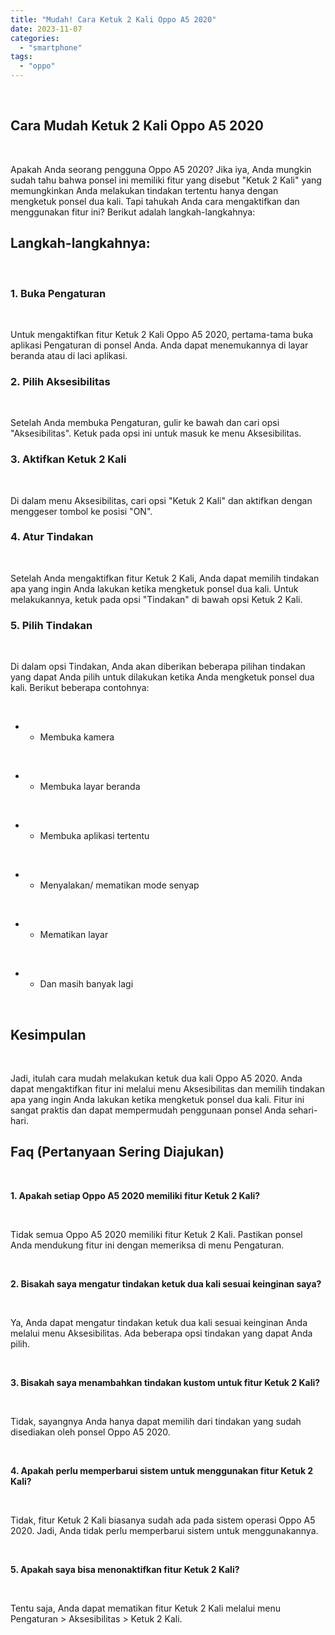 ```yaml
---
title: "Mudah! Cara Ketuk 2 Kali Oppo A5 2020"
date: 2023-11-07
categories: 
  - "smartphone"
tags: 
  - "oppo"
---
```


 

## Cara Mudah Ketuk 2 Kali Oppo A5 2020

 

Apakah Anda seorang pengguna Oppo A5 2020? Jika iya, Anda mungkin sudah tahu bahwa ponsel ini memiliki fitur yang disebut "Ketuk 2 Kali" yang memungkinkan Anda melakukan tindakan tertentu hanya dengan mengketuk ponsel dua kali. Tapi tahukah Anda cara mengaktifkan dan menggunakan fitur ini? Berikut adalah langkah-langkahnya:

## Langkah-langkahnya:

 

### 1\. Buka Pengaturan

 

Untuk mengaktifkan fitur Ketuk 2 Kali Oppo A5 2020, pertama-tama buka aplikasi Pengaturan di ponsel Anda. Anda dapat menemukannya di layar beranda atau di laci aplikasi.

### 2\. Pilih Aksesibilitas

 

Setelah Anda membuka Pengaturan, gulir ke bawah dan cari opsi "Aksesibilitas". Ketuk pada opsi ini untuk masuk ke menu Aksesibilitas.

### 3\. Aktifkan Ketuk 2 Kali

 

Di dalam menu Aksesibilitas, cari opsi "Ketuk 2 Kali" dan aktifkan dengan menggeser tombol ke posisi "ON".

### 4\. Atur Tindakan

 

Setelah Anda mengaktifkan fitur Ketuk 2 Kali, Anda dapat memilih tindakan apa yang ingin Anda lakukan ketika mengketuk ponsel dua kali. Untuk melakukannya, ketuk pada opsi "Tindakan" di bawah opsi Ketuk 2 Kali.

### 5\. Pilih Tindakan

 

Di dalam opsi Tindakan, Anda akan diberikan beberapa pilihan tindakan yang dapat Anda pilih untuk dilakukan ketika Anda mengketuk ponsel dua kali. Berikut beberapa contohnya:

 

- - Membuka kamera

 

- - Membuka layar beranda

 

- - Membuka aplikasi tertentu

 

- - Menyalakan/ mematikan mode senyap

 

- - Mematikan layar

 

- - Dan masih banyak lagi

 

## Kesimpulan

 

Jadi, itulah cara mudah melakukan ketuk dua kali Oppo A5 2020. Anda dapat mengaktifkan fitur ini melalui menu Aksesibilitas dan memilih tindakan apa yang ingin Anda lakukan ketika mengketuk ponsel dua kali. Fitur ini sangat praktis dan dapat mempermudah penggunaan ponsel Anda sehari-hari.

## Faq (Pertanyaan Sering Diajukan)

 

**1\. Apakah setiap Oppo A5 2020 memiliki fitur Ketuk 2 Kali?**

 

Tidak semua Oppo A5 2020 memiliki fitur Ketuk 2 Kali. Pastikan ponsel Anda mendukung fitur ini dengan memeriksa di menu Pengaturan.

 

**2\. Bisakah saya mengatur tindakan ketuk dua kali sesuai keinginan saya?**

 

Ya, Anda dapat mengatur tindakan ketuk dua kali sesuai keinginan Anda melalui menu Aksesibilitas. Ada beberapa opsi tindakan yang dapat Anda pilih.

 

**3\. Bisakah saya menambahkan tindakan kustom untuk fitur Ketuk 2 Kali?**

 

Tidak, sayangnya Anda hanya dapat memilih dari tindakan yang sudah disediakan oleh ponsel Oppo A5 2020.

 

**4\. Apakah perlu memperbarui sistem untuk menggunakan fitur Ketuk 2 Kali?**

 

Tidak, fitur Ketuk 2 Kali biasanya sudah ada pada sistem operasi Oppo A5 2020. Jadi, Anda tidak perlu memperbarui sistem untuk menggunakannya.

 

**5\. Apakah saya bisa menonaktifkan fitur Ketuk 2 Kali?**

 

Tentu saja, Anda dapat mematikan fitur Ketuk 2 Kali melalui menu Pengaturan > Aksesibilitas > Ketuk 2 Kali.
